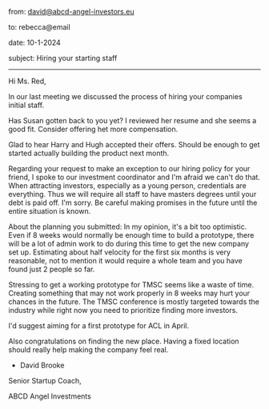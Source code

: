 from: david@abcd-angel-investors.eu

to: rebecca@email

date: 10-1-2024

subject: Hiring your starting staff

-------------------------

Hi Ms. Red,

In our last meeting we discussed the process of hiring your companies initial staff.

Has Susan gotten back to you yet? I reviewed her resume and she seems a good fit. Consider
offering het more compensation.

Glad to hear Harry and Hugh accepted their offers. Should be enough to get started actually
building the product next month.

Regarding your request to make an exception to our hiring policy for your friend, I spoke
to our investment coordinator and I'm afraid we can't do that. When attracting investors,
especially as a young person, credentials are everything. Thus we will require all staff
to have masters degrees until your debt is paid off. I'm sorry. Be careful making promises
in the future until the entire situation is known.

About the planning you submitted: In my opinion, it's a bit too optimistic. Even if 8 weeks
would normally be enough time to build a prototype, there will be a lot of admin work to
do during this time to get the new company set up. Estimating about half velocity for the
first six months is very reasonable, not to mention it would require a whole team and you
have found just 2 people so far.

Stressing to get a working prototype for TMSC seems like a waste of time. Creating something
that may not work properly in 8 weeks may hurt your chances in the future. The TMSC conference
is mostly targeted towards the industry while right now you need to prioritize finding more
investors.

I'd suggest aiming for a first prototype for ACL in April.

Also congratulations on finding the new place. Having a fixed location should really help
making the company feel real.

- David Brooke

Senior Startup Coach,

ABCD Angel Investments